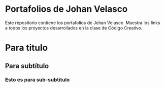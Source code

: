 # Portafolios de Johan Velasco

Este repositorio contiene los portafolios de Johan Velasco. Muestra los links a todos los proyectos desarrollados en la clase de Código Creativo.

# Para titulo

## Para subtítulo

### Esto es para sub-subtitulo